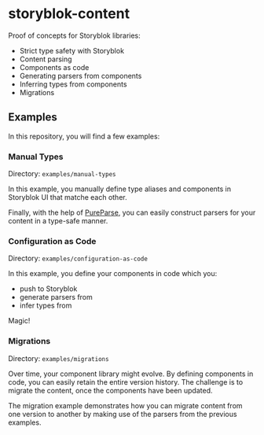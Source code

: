 # storyblok-content

Proof of concepts for Storyblok libraries:

- Strict type safety with Storyblok
- Content parsing
- Components as code
- Generating parsers from components
- Inferring types from components
- Migrations

## Examples

In this repository, you will find a few examples:

### Manual Types

Directory: `examples/manual-types`

In this example, you manually define type aliases and components in Storyblok UI that matche each other.

Finally, with the help of [PureParse](https://www.npmjs.com/package/pure-parse), you can easily construct parsers for your content in a type-safe manner.

### Configuration as Code

Directory: `examples/configuration-as-code`

In this example, you define your components in code which you:

- push to Storyblok
- generate parsers from
- infer types from

Magic!

### Migrations

Directory: `examples/migrations`

Over time, your component library might evolve. By defining components in code, you can easily retain the entire version history. The challenge is to migrate the content, once the components have been updated.

The migration example demonstrates how you can migrate content from one version to another by making use of the parsers from the previous examples.

